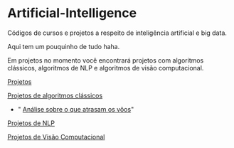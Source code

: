 # Artificial-Intelligence
Códigos de cursos e projetos a respeito de inteligência artificial e big data.

Aqui tem um pouquinho de tudo haha.

Em projetos no momento você encontrará projetos com algoritmos clássicos, algoritmos de NLP e algoritmos de visão computacional.

<a href = 'https://github.com/IonaSantana/Artificial-Intelligence/tree/main/Projects'>Projetos</a>

<a href = 'https://github.com/IonaSantana/Artificial-Intelligence/tree/main/Projects/Classicos'>Projetos de algoritmos clássicos</a>
<ul>
<li>
  <p>" <a href = 'https://github.com/IonaSantana/Artificial-Intelligence/tree/main/Projects/Classicos/Flight%20Delays%20and%20Cancellations'>Análise sobre o que atrasam os vôos</a>"</p>
</li>
</ul>

<a href = 'https://github.com/IonaSantana/Artificial-Intelligence/tree/main/Projects/NLP'>Projetos de NLP</a>

<a href = 'https://github.com/IonaSantana/Artificial-Intelligence/tree/main/Projects/Visao-Computacional'>Projetos de Visão Computacional</a>





